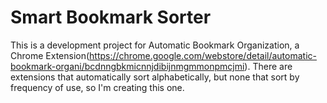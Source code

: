 # Smart Bookmark Sorter
This is a development project for Automatic Bookmark Organization, a Chrome Extension(https://chrome.google.com/webstore/detail/automatic-bookmark-organi/bcdnngbkmicnnjdibijnmgmmonpmcjmi).
There are extensions that automatically sort alphabetically, but none that sort by frequency of use, so I'm creating this one.
